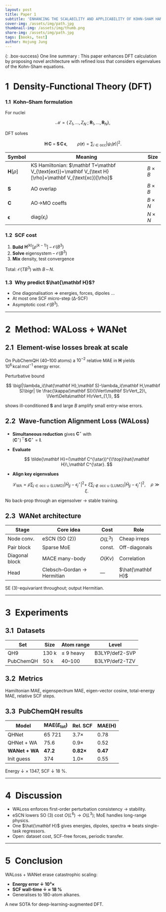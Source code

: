 ```yaml
---
layout: post
title: Paper 1
subtitle: 'ENHANCING THE SCALABILITY AND APPLICABILITY OF KOHN-SHAM HAMILTONIANS FOR MOLECULAR SYSTEMS'
cover-img: /assets/img/path.jpg
thumbnail-img: /assets/img/thumb.png
share-img: /assets/img/path.jpg
tags: [books, test]
author: Hojung Jung
---
```


{: .box-success}
One line summary : This paper enhances DFT calculation by proposing novel architecture with refined loss that considers eigenvalues of the Kohn-Sham equations.

# 1 Density-Functional Theory (DFT)

### 1.1 Kohn–Sham formulation  
For nuclei  

$$
\mathcal{M} = 
\bigl\{\,Z_{1},\dots,Z_{N}\;;\;\mathbf R_{1},\dots,\mathbf R_{N}\bigr\},
$$  

DFT solves  

$$
\mathbf H\,\mathbf C
\;=\;
\mathbf S\,\mathbf C\,\boldsymbol{\epsilon},
\qquad
\rho(\mathbf r)=\sum_{i\in\text{occ}}
\bigl|\psi_{i}(\mathbf r)\bigr|^{2}.
$$

| Symbol | Meaning | Size |
|--------|---------|------|
| $\mathbf H[\rho]$ | KS Hamiltonian: $\mathbf T+\mathbf V_{\text{ext}}+\mathbf V_{\text H}[\rho]+\mathbf V_{\text{xc}}[\rho]$ | $B\times B$ |
| $\mathbf S$ | AO overlap | $B\times B$ |
| $\mathbf C$ | AO→MO coeffs | $B\times N$ |
| $\boldsymbol{\epsilon}$ | $\mathrm{diag}(\epsilon_i)$ | $N\times N$ |

### 1.2 SCF cost  
1. **Build** $\mathbf H^{(k)}[\rho^{(k-1)}]$ – $\mathcal O(B^{3})$  
2. **Solve** eigensystem – $\mathcal O(B^{3})$  
3. **Mix** density, test convergence  

Total: $\mathcal O(TB^{3})$ with $B\!\sim\!N$.

### 1.3 Why predict $\hat{\mathbf H}$?  
* One diagonalisation ⇒ energies, forces, dipoles …  
* At most one SCF micro-step (Δ-SCF)  
* Asymptotic cost $\mathcal O(B^{3})$.

---

# 2 Method: WALoss + WANet

## 2.1 Element-wise losses break at scale  
On PubChemQH (40–100 atoms) a $10^{-2}$ relative MAE in $\mathbf H$ yields  
$10^{6}\,\text{kcal}\,\text{mol}^{-1}$ energy error.

Perturbative bound  

$$
\bigl|\lambda_i(\hat{\mathbf H},\mathbf S)-\lambda_i(\mathbf H,\mathbf S)\bigr|
\le
\frac{\kappa(\mathbf S)}{\lVert\mathbf S\rVert_2}\,
\lVert\Delta\mathbf H\rVert_{1,1},
$$  

shows ill-conditioned $\mathbf S$ and large $B$ amplify small entry-wise errors.

## 2.2 Wave-function Alignment Loss (WALoss)

* **Simultaneous reduction** gives $\mathbf C^{\star}$ with  
  $(\mathbf C^{\star})^{\!\top}\mathbf S\,\mathbf C^{\star}=\mathbf I$.
* **Evaluate**  

  $$
  \tilde{\mathbf H}=(\mathbf C^{\star})^{\!\top}\hat{\mathbf H}\,\mathbf C^{\star}.
  $$

* **Align key eigenvalues**

  $$
  \mathcal L_{\text{WA}}=
  \rho\sum_{j\in\text{occ}\cup\{\text{LUMO}\}}
    \bigl|\tilde H_{jj}-\epsilon^{\star}_{j}\bigr|^{2}
  +\;
  \xi\sum_{j\notin\text{occ}\cup\{\text{LUMO}\}}
    \bigl|\tilde H_{jj}-\epsilon^{\star}_{j}\bigr|^{2},
  \quad\rho\gg\xi.
  $$  

No back-prop through an eigensolver → stable training.

## 2.3 WANet architecture  

| Stage | Core idea | Cost | Role |
|-------|-----------|------|------|
| Node conv. | eSCN (SO (2)) | $O(L^{3})$ | Cheap irreps |
| Pair block | Sparse MoE | const. | Off-diagonals |
| Diagonal block | MACE many-body | $O(K\nu)$ | Correlation |
| Head | Clebsch–Gordan → Hermitian | — | $\hat{\mathbf H}$ |

SE (3)-equivariant throughout; output Hermitian.

---

# 3 Experiments

## 3.1 Datasets

| Set | Size | Atom range | Level |
|-----|------|------------|-------|
| QH9 | 130 k | ≤ 9 heavy | B3LYP/def2-SVP |
| PubChemQH | 50 k | 40–100 | B3LYP/def2-TZV |

## 3.2 Metrics  
Hamiltonian MAE, eigenspectrum MAE, eigen-vector cosine, total-energy MAE, relative SCF steps.

## 3.3 PubChemQH results

| Model | MAE($E_\text{tot}$) | Rel. SCF | MAE($\mathbf H$) |
|-------|--------------------|----------|------------------|
| QHNet | 65 721 | 3.7× | 0.78 |
| QHNet + WA | 75.6 | 0.9× | 0.52 |
| **WANet + WA** | **47.2** | **0.82×** | **0.47** |
| Init guess | 374 | 1.0× | 0.55 |

Energy ↓ × 1347, SCF ↓ 18 %.

---

# 4 Discussion

* WALoss enforces first-order perturbation consistency → stability.  
* eSCN lowers SO (3) cost $O(L^{6}) \to O(L^{3})$; MoE handles long-range physics.  
* One $\hat{\mathbf H}$ gives energies, dipoles, spectra ⇒ beats single-task regressors.  
* Open: dataset cost, SCF-free forces, periodic transfer.

---

# 5 Conclusion

WALoss + WANet erase catastrophic scaling:

* **Energy error ↓ 10³×**  
* **SCF wall-time ↓ ≈ 18 %**  
* Generalises to 180-atom alkanes.

A new SOTA for deep-learning-augmented DFT.
